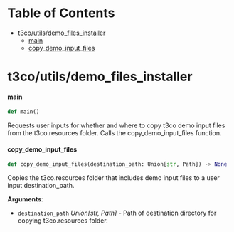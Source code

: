 # Table of Contents

* [t3co/utils/demo\_files\_installer](#t3co/utils/demo_files_installer)
  * [main](#t3co/utils/demo_files_installer.main)
  * [copy\_demo\_input\_files](#t3co/utils/demo_files_installer.copy_demo_input_files)

<a id="t3co/utils/demo_files_installer"></a>

# t3co/utils/demo\_files\_installer

<a id="t3co/utils/demo_files_installer.main"></a>

#### main

```python
def main()
```

Requests user inputs for whether and where to copy t3co demo input files from the t3co.resources folder. Calls the copy_demo_input_files function.

<a id="t3co/utils/demo_files_installer.copy_demo_input_files"></a>

#### copy\_demo\_input\_files

```python
def copy_demo_input_files(destination_path: Union[str, Path]) -> None
```

Copies the t3co.resources folder that includes demo input files to a user input destination_path.

**Arguments**:

- `destination_path` _Union[str, Path]_ - Path of destination directory for copying t3co.resources folder.

